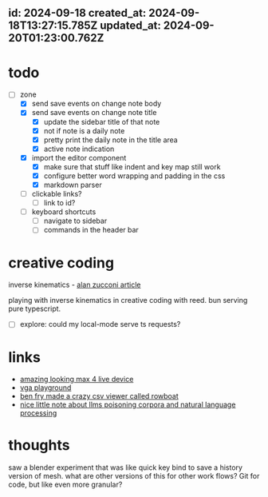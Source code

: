 id: 2024-09-18
created_at: 2024-09-18T13:27:15.785Z
updated_at: 2024-09-20T01:23:00.762Z
---
# todo
- [ ] zone
    - [x] send save events on change note body
    - [x] send save events on change note title
        - [x] update the sidebar title of that note
        - [x] not if note is a daily note
        - [x] pretty print the daily note in the title area
        - [x] active note indication
    - [x] import the editor component
        - [x] make sure that stuff like indent and key map still work 
        - [x] configure better word wrapping and padding in the css
        - [x] markdown parser
    
    - [ ] clickable links?
        - [ ] link to id?
    - [ ] keyboard shortcuts
        - [ ] navigate to sidebar
        - [ ] commands in the header bar
  
# creative coding
inverse kinematics - [alan zucconi article](https://www.alanzucconi.com/2018/05/02/ik-2d-1/)

playing with inverse kinematics in creative coding with reed. bun serving pure typescript.
- [ ] explore: could my local-mode serve ts requests?


# links
- [amazing looking max 4 live device](https://eliasjarzombek.gumroad.com/l/constellation)
- [vga playground](https://tinytapeout.github.io/vga-playground/)
- [ben fry made a crazy csv viewer called rowboat](https://rowboat.xyz/local/9e2f4bb5)
- [nice little note about llms poisoning corpora and natural language processing](https://github.com/rspeer/wordfreq/blob/master/SUNSET.md)



# thoughts 
saw a blender experiment that was like quick key bind to save a history version of mesh. what are other versions of this for other work flows? Git for code, but like even more granular?